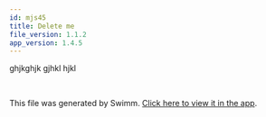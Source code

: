 ```yaml
---
id: mjs45
title: Delete me
file_version: 1.1.2
app_version: 1.4.5
---
```


ghjkghjk gjhkl hjkl

<br/>

This file was generated by Swimm. [Click here to view it in the app](/repos/ls4DA2fLasmQuEbT4ipw/docs/mjs45).
